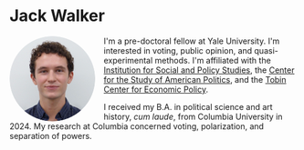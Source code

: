 # Jack Walker

<img src="/headshot.png" alt="My Headshot" width="150" align="left" style="margin-right: 15px; border-radius: 50%;">

I'm a pre-doctoral fellow at Yale University. I'm interested in voting, public opinion, and quasi-experimental methods. I'm affiliated with the [Institution for Social and Policy Studies](https://isps.yale.edu), the [Center for the Study of American Politics](https://csap.yale.edu), and the [Tobin Center for Economic Policy](https://tobin.yale.edu). 

I received my B.A. in political science and art history, *cum laude*, from Columbia University in 2024. My research at Columbia concerned voting, polarization, and separation of powers.
